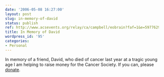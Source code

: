 ```yaml
---
date: '2006-05-08 16:27:00'
layout: post
slug: in-memory-of-david
status: publish
ref: http://www.acsevents.org/relay/ca/campbell/eobrain?faf=1&e=597762986
title: In Memory of David
wordpress_id: '95'
categories:
- Personal
---
```


In memory of a friend, David, who died of cancer last year at a tragic young age I am helping to raise money for the Cancer Society.  If you can, please [donate](http://www.acsevents.org/relay/ca/campbell/eobrain?faf=1&e=597762986).
